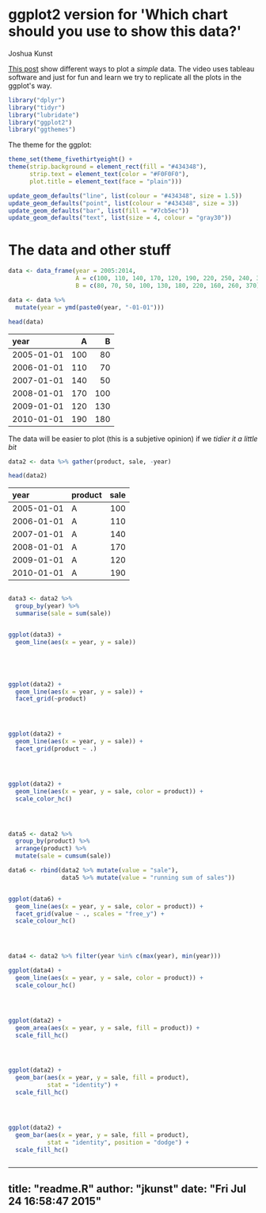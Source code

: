# ggplot2 version for 'Which chart should you use to show this data?'
Joshua Kunst  



[This post](http://gravyanecdote.com/visual-analytics/which-chart-should-you-use-to-show-this-data/) show
different ways to plot a *simple* data. The video uses tableau software and just for fun and learn we 
try to replicate all the plots in the ggplot's way.


```r
library("dplyr")
library("tidyr")
library("lubridate")
library("ggplot2")
library("ggthemes")
```


The theme for the ggplot:


```r
theme_set(theme_fivethirtyeight() +
theme(strip.background = element_rect(fill = "#434348"),
      strip.text = element_text(color = "#F0F0F0"),
      plot.title = element_text(face = "plain")))

update_geom_defaults("line", list(colour = "#434348", size = 1.5))
update_geom_defaults("point", list(colour = "#434348", size = 3))
update_geom_defaults("bar", list(fill = "#7cb5ec"))
update_geom_defaults("text", list(size = 4, colour = "gray30"))
```

# The data and other stuff


```r
data <- data_frame(year = 2005:2014,
                   A = c(100, 110, 140, 170, 120, 190, 220, 250, 240, 300),
                   B = c(80, 70, 50, 100, 130, 180, 220, 160, 260, 370))

data <- data %>%
  mutate(year = ymd(paste0(year, "-01-01")))

head(data)
```



|year       |   A|   B|
|:----------|---:|---:|
|2005-01-01 | 100|  80|
|2006-01-01 | 110|  70|
|2007-01-01 | 140|  50|
|2008-01-01 | 170| 100|
|2009-01-01 | 120| 130|
|2010-01-01 | 190| 180|

The data will be easier to plot (this is a subjetive opinion) if we *tidier it a little bit*


```r
data2 <- data %>% gather(product, sale, -year)

head(data2)
```



|year       |product | sale|
|:----------|:-------|----:|
|2005-01-01 |A       |  100|
|2006-01-01 |A       |  110|
|2007-01-01 |A       |  140|
|2008-01-01 |A       |  170|
|2009-01-01 |A       |  120|
|2010-01-01 |A       |  190|

```r

data3 <- data2 %>%
  group_by(year) %>% 
  summarise(sale = sum(sale))


ggplot(data3) + 
  geom_line(aes(x = year, y = sale))
```

<img src="readme_files/figure-html/unnamed-chunk-6-1.png" title="" alt="" style="display: block; margin: auto;" />

```r



ggplot(data2) +
  geom_line(aes(x = year, y = sale)) + 
  facet_grid(~product)
```

<img src="readme_files/figure-html/unnamed-chunk-6-2.png" title="" alt="" style="display: block; margin: auto;" />

```r


ggplot(data2) +
  geom_line(aes(x = year, y = sale)) + 
  facet_grid(product ~ .)
```

<img src="readme_files/figure-html/unnamed-chunk-6-3.png" title="" alt="" style="display: block; margin: auto;" />

```r


ggplot(data2) +
  geom_line(aes(x = year, y = sale, color = product)) +
  scale_color_hc()
```

<img src="readme_files/figure-html/unnamed-chunk-6-4.png" title="" alt="" style="display: block; margin: auto;" />

```r


data5 <- data2 %>% 
  group_by(product) %>%
  arrange(product) %>% 
  mutate(sale = cumsum(sale))

data6 <- rbind(data2 %>% mutate(value = "sale"),
               data5 %>% mutate(value = "running sum of sales"))


ggplot(data6) + 
  geom_line(aes(x = year, y = sale, color = product)) +
  facet_grid(value ~ ., scales = "free_y") +
  scale_colour_hc() 
```

<img src="readme_files/figure-html/unnamed-chunk-6-5.png" title="" alt="" style="display: block; margin: auto;" />

```r


data4 <- data2 %>% filter(year %in% c(max(year), min(year)))

ggplot(data4) +
  geom_line(aes(x = year, y = sale, color = product)) +
  scale_colour_hc() 
```

<img src="readme_files/figure-html/unnamed-chunk-6-6.png" title="" alt="" style="display: block; margin: auto;" />

```r


ggplot(data2) +
  geom_area(aes(x = year, y = sale, fill = product)) +
  scale_fill_hc() 
```

<img src="readme_files/figure-html/unnamed-chunk-6-7.png" title="" alt="" style="display: block; margin: auto;" />

```r


ggplot(data2) +
  geom_bar(aes(x = year, y = sale, fill = product),
           stat = "identity") +
  scale_fill_hc() 
```

<img src="readme_files/figure-html/unnamed-chunk-6-8.png" title="" alt="" style="display: block; margin: auto;" />

```r


ggplot(data2) +
  geom_bar(aes(x = year, y = sale, fill = product),
           stat = "identity", position = "dodge") +
  scale_fill_hc() 
```

<img src="readme_files/figure-html/unnamed-chunk-6-9.png" title="" alt="" style="display: block; margin: auto;" />


---
title: "readme.R"
author: "jkunst"
date: "Fri Jul 24 16:58:47 2015"
---
